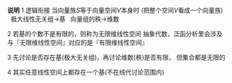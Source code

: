 **说明**
1 逻辑衔接
当向量族$S$等于向量空间$V$本身时
(把整个空间$V$看成一个向量族)
$\enspace$极大线性无关组$\longrightarrow$基
$\enspace$向量组的秩$\longrightarrow$维数

2 若基的个数不是有限的，则称为无限维线性空间
抽象代数，泛函分析里会涉及
与『无限维线性空间』对应的是『有限维线性空间』

3 先讨论是否存在基(极大无关组)，再讨论维数(秩)是否有限，
但集合都是无限的

4 其实任意线性空间上都存在一个基(不在线代讨论范围内)
